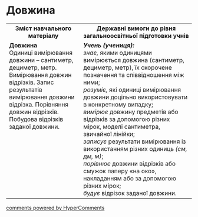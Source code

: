 <div id="hypercomments_widget" class="js-hypercomments-widget invisible"></div>

# Довжина
<table>
  <tr>
    <td width="40%" align="center"><b>Зміст навчального матеріалу<b></td>
    <td width="60%" align="center"><b>Державні вимоги до рівня загальноосвітньої підготовки учнів</b></td>
  </tr>
  <tr>
    <td width="40%" style="vertical-align:top !important;"><b>Довжина</b><br>
Одиниці вимірювання довжини –  сантиметр, дециметр, метр.<br>
Вимірювання довжин відрізків. Запис результатів вимірювання довжини відрізка. Порівняння довжин відрізків.<br>
Побудова відрізків заданої довжини.<br></td>
    <td width="60%" style="vertical-align:top !important;"><i><b>Учень (учениця):</b></i><br>
<i>знає,</i>  якими одиницями вимірюється  довжина (сантиметр, дециметр, метр),  їх скорочене позначення та співвідношення між ними;<br>
<i>розуміє,</i> які одиниці вимірювання довжини доцільно використовувати в конкретному випадку;<br>
<i>вимірює</i> довжину предметів або відрізків  за допомогою різних мірок, моделі сантиметра, звичайної лінійки;<br>
<i>записує</i> результати вимірювання із використанням різних одиниць <i>(см, дм, м)</i>;<br>
<i>порівнює</i> довжини відрізків або смужок паперу «на око», накладанням або за допомогою різних мірок; <br>
<i>будує</i> відрізок заданої довжини.<br></td>
  </tr>
</table>

<div class="js-hypercomments-container">
    <a href="http://hypercomments.com" class="hc-link" title="comments widget">comments powered by HyperComments</a>
</div>